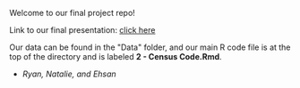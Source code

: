 Welcome to our final project repo!

Link to our final presentation: [click here](https://docs.google.com/presentation/d/1wA_dRFAZIOp_nTh8pVTjkQy13OgqN9TJS21EmEyzZ3w/edit?usp=sharing)

Our data can be found in the "Data" folder, and our main R code file is at the top of the directory and is labeled **2 - Census Code.Rmd**.

- *Ryan, Natalie, and Ehsan*
